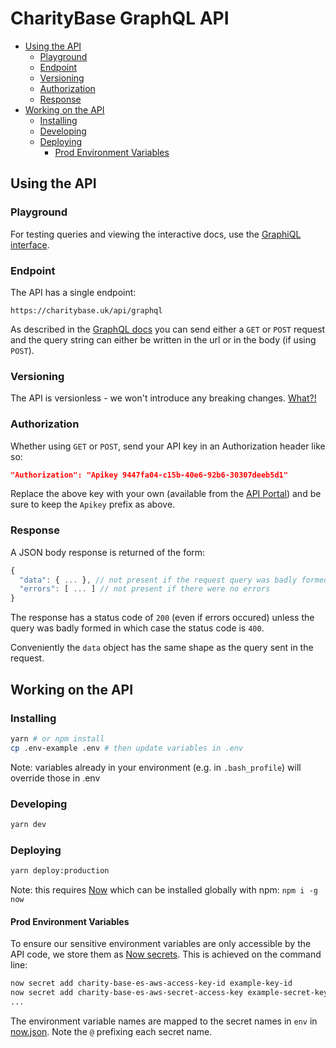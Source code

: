 # CharityBase GraphQL API

- [Using the API](#using-the-api)
  - [Playground](#playground)
  - [Endpoint](#endpoint)
  - [Versioning](#versioning)
  - [Authorization](#authorization)
  - [Response](#response)
- [Working on the API](#working-on-the-api)
  - [Installing](#installing)
  - [Developing](#developing)
  - [Deploying](#deploying)
    - [Prod Environment Variables](#prod-environment-variables)

## Using the API

### Playground

For testing queries and viewing the interactive docs, use the [GraphiQL interface](https://charitybase.uk/api-explorer).

### Endpoint

The API has a single endpoint:

```
https://charitybase.uk/api/graphql
```

As described in the [GraphQL docs](https://graphql.org/learn/serving-over-http/) you can send either a `GET` or `POST` request and the query string can either be written in the url or in the body (if using `POST`).

### Versioning

The API is versionless - we won't introduce any breaking changes. [What?!](https://graphql.org/learn/best-practices/#versioning)

### Authorization

Whether using `GET` or `POST`, send your API key in an Authorization header like so:

```json
"Authorization": "Apikey 9447fa04-c15b-40e6-92b6-30307deeb5d1"
```

Replace the above key with your own (available from the [API Portal](https://charitybase.uk/api-portal)) and be sure to keep the `Apikey` prefix as above.

### Response

A JSON body response is returned of the form:

```js
{
  "data": { ... }, // not present if the request query was badly formed
  "errors": [ ... ] // not present if there were no errors
}
```

The response has a status code of `200` (even if errors occured) unless the query was badly formed in which case the status code is `400`.

Conveniently the `data` object has the same shape as the query sent in the request.

## Working on the API

### Installing

```bash
yarn # or npm install
cp .env-example .env # then update variables in .env
```

Note: variables already in your environment (e.g. in `.bash_profile`) will override those in .env

### Developing

```bash
yarn dev
```

### Deploying

```bash
yarn deploy:production
```

Note: this requires [Now](https://zeit.co/now) which can be installed globally with npm: `npm i -g now`

#### Prod Environment Variables

To ensure our sensitive environment variables are only accessible by the API code, we store them as [Now secrets](https://zeit.co/docs/v2/deployments/environment-variables-and-secrets/). This is achieved on the command line:

```bash
now secret add charity-base-es-aws-access-key-id example-key-id
now secret add charity-base-es-aws-secret-access-key example-secret-key
...
```

The environment variable names are mapped to the secret names in `env` in [now.json](./now.json). Note the `@` prefixing each secret name.
